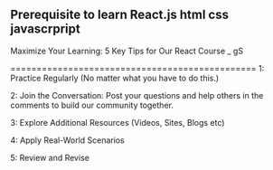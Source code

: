 Prerequisite to learn React.js
html
css
javascrpript
------------------------------
Maximize Your Learning:
5 Key Tips for Our React
Course _ gS 


===============================================
1: Practice Regularly (No matter what you have to do this.)

2: Join the Conversation: Post your questions and help others
in the comments to build our community together.

3: Explore Additional Resources (Videos, Sites, Blogs etc)

4: Apply Real-World Scenarios

5: Review and Revise